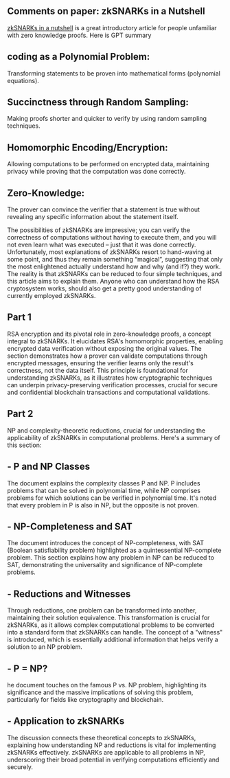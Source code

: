 ## Comments on paper: zkSNARKs in a Nutshell

[zkSNARKs in a nutshell](https://blog.ethereum.org/2016/12/05/zksnarks-in-a-nutshell/) is a great introductory article for people unfamiliar with zero knowledge proofs. 
Here is GPT summary

## coding as a Polynomial Problem:
Transforming statements to be proven into mathematical forms (polynomial equations).

## Succinctness through Random Sampling: 
Making proofs shorter and quicker to verify by using random sampling techniques.

## Homomorphic Encoding/Encryption: 
Allowing computations to be performed on encrypted data, maintaining privacy while proving that the computation was done correctly.

## Zero-Knowledge: 
The prover can convince the verifier that a statement is true without revealing any specific information about the statement itself.

The possibilities of zkSNARKs are impressive; you can verify the correctness of computations without having to execute them, and you will not even learn what was executed – just that it was done correctly. Unfortunately, most explanations of zkSNARKs resort to hand-waving at some point, and thus they remain something “magical”, suggesting that only the most enlightened actually understand how and why (and if?) they work. The reality is that zkSNARKs can be reduced to four simple techniques, and this article aims to explain them. Anyone who can understand how the RSA cryptosystem works, should also get a pretty good understanding of currently employed zkSNARKs.

## Part 1
RSA encryption and its pivotal role in zero-knowledge proofs, a concept integral to zkSNARKs. It elucidates RSA's homomorphic properties, enabling encrypted data verification without exposing the original values. The section demonstrates how a prover can validate computations through encrypted messages, ensuring the verifier learns only the result's correctness, not the data itself. This principle is foundational for understanding zkSNARKs, as it illustrates how cryptographic techniques can underpin privacy-preserving verification processes, crucial for secure and confidential blockchain transactions and computational validations.

## Part 2
NP and complexity-theoretic reductions, crucial for understanding the applicability of zkSNARKs in computational problems. Here's a summary of this section:

## - P and NP Classes
The document explains the complexity classes P and NP. P includes problems that can be solved in polynomial time, while NP comprises problems for which solutions can be verified in polynomial time. It's noted that every problem in P is also in NP, but the opposite is not proven.
## - NP-Completeness and SAT
The document introduces the concept of NP-completeness, with SAT (Boolean satisfiability problem) highlighted as a quintessential NP-complete problem. This section explains how any problem in NP can be reduced to SAT, demonstrating the universality and significance of NP-complete problems.
## - Reductions and Witnesses
Through reductions, one problem can be transformed into another, maintaining their solution equivalence. This transformation is crucial for zkSNARKs, as it allows complex computational problems to be converted into a standard form that zkSNARKs can handle. The concept of a "witness" is introduced, which is essentially additional information that helps verify a solution to an NP problem.
## - P = NP?
he document touches on the famous P vs. NP problem, highlighting its significance and the massive implications of solving this problem, particularly for fields like cryptography and blockchain.
## - Application to zkSNARKs
The discussion connects these theoretical concepts to zkSNARKs, explaining how understanding NP and reductions is vital for implementing zkSNARKs effectively. zkSNARKs are applicable to all problems in NP, underscoring their broad potential in verifying computations efficiently and securely.
